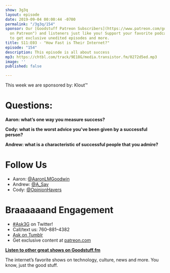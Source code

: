 ```yaml
---
show: 3g3q
layout: episode
date: 2019-09-04 00:00:44 -0700
permalink: "/3g3q/154"
sponsor: Our [Goodstuff Patreon Subscribers](https://www.patreon.com/goodstuff "Goodstuff
  on Patreon") and listeners just like you! Support your favorite podcasts directly
  to get exclusive unedited episodes and more.
title: S11:E03 - "How Fast is Their Internet?"
episode: "154"
description: This episode is all about success
mp3: https://chtbl.com/track/9E18G/media.transistor.fm/0272d5ed.mp3
image: ''
published: false

---
```

This week we are sponsored by: Klout™

# Questions:

**Aaron: what’s one way you measure success?**

**Cody: what is the worst advice you've been given by a successful person?**

**Andrew: what is a characteristic of successful people that you admire?**

# Follow Us

* Aaron: [@AaronLMGoodwin](http://twitter.com/aaronlmgoodwin)
* Andrew: [@A_Sav](http://twitter.com/a_sav)
* Cody: [@OpinionHavers](https://twitter.com/opinionhavers)

# Braaaaaand Engagement

* [#Ask3G](http://twitter.com/) on Twitter!
* Call/text us: 760–881–4382
* [Ask on Tumblr](http://3g3q.co/ask)
* Get exclusive content at [patreon.com](http://www.patreon.com/3g3q)

[**Listen to other great shows on Goodstuff.fm**](http://goodstuff.fm/)

The internet’s favorite shows on technology, culture, news and more. You know, just the good stuff.